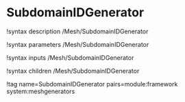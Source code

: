 # SubdomainIDGenerator

!syntax description /Mesh/SubdomainIDGenerator

!syntax parameters /Mesh/SubdomainIDGenerator

!syntax inputs /Mesh/SubdomainIDGenerator

!syntax children /Mesh/SubdomainIDGenerator

!tag name=SubdomainIDGenerator pairs=module:framework system:meshgenerators
